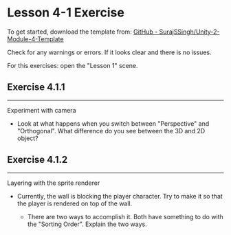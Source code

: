 # Lesson 4-1 Exercise

To get started, download the template from: [GitHub - SurajSSingh/Unity-2-Module-4-Template](https://github.com/SurajSSingh/Unity-2-Module-4-Template) 

Check for any warnings or errors. If it looks clear and there is no issues.

For this exercises: open the "Lesson 1" scene.

## Exercise 4.1.1
---

Experiment with camera

* Look at what happens when you switch between "Perspective" and "Orthogonal". What difference do you see between the 3D and 2D object?

## Exercise 4.1.2
---

Layering with the sprite renderer 

* Currently, the wall is blocking the player character. Try to make it so that the player is rendered on top of the wall.

    * There are two ways to accomplish it. Both have something to do with the "Sorting Order". Explain the two ways.
